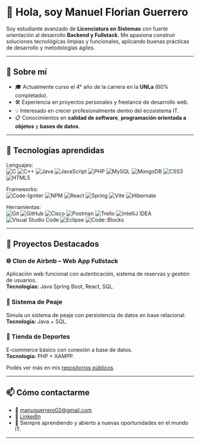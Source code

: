 # 👋 Hola, soy Manuel Florian Guerrero

Soy estudiante avanzado de **Licenciatura en Sistemas** con fuerte orientación al desarrollo **Backend y Fullstack**. Me apasiona construir soluciones tecnológicas limpias y funcionales, aplicando buenas prácticas de desarrollo y metodologías ágiles.

---

## 🚀 Sobre mí

- 🎓 Actualmente curso el 4° año de la carrera en la **UNLa** (60% completado).
- 🛠️ Experiencia en proyectos personales y freelance de desarrollo web.
- 💡 Interesado en crecer profesionalmente dentro del ecosistema IT.
- 📋 Conocimientos en **calidad de software**, **programación orientada a objetos** y **bases de datos**.

---

## 🧰 Tecnologías aprendidas

Lenguajes: <br>
![C](https://img.shields.io/badge/c-%2300599C.svg?style=for-the-badge&logo=c&logoColor=white) ![C++](https://img.shields.io/badge/c++-%2300599C.svg?style=for-the-badge&logo=c%2B%2B&logoColor=white)  ![Java](https://img.shields.io/badge/java-%23ED8B00.svg?style=for-the-badge&logo=openjdk&logoColor=white) ![JavaScript](https://img.shields.io/badge/javascript-%23323330.svg?style=for-the-badge&logo=javascript&logoColor=%23F7DF1E) ![PHP](https://img.shields.io/badge/php-%23777BB4.svg?style=for-the-badge&logo=php&logoColor=white) ![MySQL](https://img.shields.io/badge/mysql-4479A1.svg?style=for-the-badge&logo=mysql&logoColor=white)  ![MongoDB](https://img.shields.io/badge/MongoDB-%234ea94b.svg?style=for-the-badge&logo=mongodb&logoColor=white) ![CSS3](https://img.shields.io/badge/css3-%231572B6.svg?style=for-the-badge&logo=css3&logoColor=white) ![HTML5](https://img.shields.io/badge/html5-%23E34F26.svg?style=for-the-badge&logo=html5&logoColor=white)

Frameworks:<br> 
![Code-Igniter](https://img.shields.io/badge/CodeIgniter-%23EF4223.svg?style=for-the-badge&logo=codeIgniter&logoColor=white) ![NPM](https://img.shields.io/badge/NPM-%23CB3837.svg?style=for-the-badge&logo=npm&logoColor=white) ![React](https://img.shields.io/badge/react-%2320232a.svg?style=for-the-badge&logo=react&logoColor=%2361DAFB) ![Spring](https://img.shields.io/badge/spring-%236DB33F.svg?style=for-the-badge&logo=spring&logoColor=white) ![Vite](https://img.shields.io/badge/vite-%23646CFF.svg?style=for-the-badge&logo=vite&logoColor=white) ![Hibernate](https://img.shields.io/badge/Hibernate-59666C?style=for-the-badge&logo=Hibernate&logoColor=white)

Herramientas:<br>
 ![Git](https://img.shields.io/badge/git-%23F05033.svg?style=for-the-badge&logo=git&logoColor=white) ![GitHub](https://img.shields.io/badge/github-%23121011.svg?style=for-the-badge&logo=github&logoColor=white) ![Cisco](https://img.shields.io/badge/cisco-%23049fd9.svg?style=for-the-badge&logo=cisco&logoColor=black) ![Postman](https://img.shields.io/badge/Postman-FF6C37?style=for-the-badge&logo=postman&logoColor=white) ![Trello](https://img.shields.io/badge/Trello-%23026AA7.svg?style=for-the-badge&logo=Trello&logoColor=white) ![IntelliJ IDEA](https://img.shields.io/badge/IntelliJIDEA-000000.svg?style=for-the-badge&logo=intellij-idea&logoColor=white)
![Visual Studio Code](https://img.shields.io/badge/Visual%20Studio%20Code-0078d7.svg?style=for-the-badge&logo=visual-studio-code&logoColor=white)
![Eclipse](https://img.shields.io/badge/Eclipse-2C2255?style=for-the-badge&logo=eclipse&logoColor=white)
![Code::Blocks](https://img.shields.io/badge/Code::Blocks-000000?style=for-the-badge&logo=codeblocks&logoColor=white)

---

## 🧪 Proyectos Destacados

### 🌐 Clon de Airbnb – Web App Fullstack
Aplicación web funcional con autenticación, sistema de reservas y gestión de usuarios.  
**Tecnologías:** Java Spring Boot, React, SQL.

### 🚗 Sistema de Peaje
Simula un sistema de peaje con persistencia de datos en base relacional.  
**Tecnología:** Java + SQL.

### 🏀 Tienda de Deportes
E-commerce básico con conexión a base de datos.  
**Tecnología:** PHP + XAMPP.

Podés ver más en mis [repositorios públicos](https://github.com/ManuFGuerrero).

---

## 📫 Cómo contactarme

- 📧 manuguerrero02@gmail.com  
- 💼 [LinkedIn](https://www.linkedin.com/in/manuel-florian-guerrero/)  
- 🧠 Siempre aprendiendo y abierto a nuevas oportunidades en el mundo IT.

---


